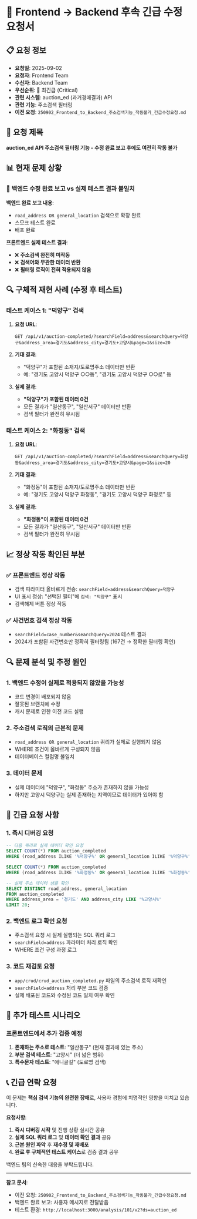 # 🚨 Frontend → Backend 후속 긴급 수정 요청서

## 📋 요청 정보

- **요청일**: 2025-09-02
- **요청자**: Frontend Team
- **수신자**: Backend Team
- **우선순위**: 🔴 최긴급 (Critical)
- **관련 시스템**: auction_ed (과거경매결과) API
- **관련 기능**: 주소검색 필터링
- **이전 요청**: `250902_Frontend_to_Backend_주소검색기능_작동불가_긴급수정요청.md`

## 🎯 요청 제목

**auction_ed API 주소검색 필터링 기능 - 수정 완료 보고 후에도 여전히 작동 불가**

## 📊 현재 문제 상황

### 🚨 **백엔드 수정 완료 보고 vs 실제 테스트 결과 불일치**

**백엔드 완료 보고 내용**:

- `road_address OR general_location` 검색으로 확장 완료
- 스모크 테스트 완료
- 배포 완료

**프론트엔드 실제 테스트 결과**:

- ❌ **주소검색 완전히 미작동**
- ❌ **검색어와 무관한 데이터 반환**
- ❌ **필터링 로직이 전혀 적용되지 않음**

## 🔍 **구체적 재현 사례 (수정 후 테스트)**

### **테스트 케이스 1: "덕양구" 검색**

1. **요청 URL**:

   ```
   GET /api/v1/auction-completed/?searchField=address&searchQuery=덕양구&address_area=경기도&address_city=경기도+고양시&page=1&size=20
   ```

2. **기대 결과**:

   - "덕양구"가 포함된 소재지/도로명주소 데이터만 반환
   - 예: "경기도 고양시 덕양구 ○○동", "경기도 고양시 덕양구 ○○로" 등

3. **실제 결과**:
   - **"덕양구"가 포함된 데이터 0건**
   - 모든 결과가 "일산동구", "일산서구" 데이터만 반환
   - 검색 필터가 완전히 무시됨

### **테스트 케이스 2: "화정동" 검색**

1. **요청 URL**:

   ```
   GET /api/v1/auction-completed/?searchField=address&searchQuery=화정동&address_area=경기도&address_city=경기도+고양시&page=1&size=20
   ```

2. **기대 결과**:

   - "화정동"이 포함된 소재지/도로명주소 데이터만 반환
   - 예: "경기도 고양시 덕양구 화정동", "경기도 고양시 덕양구 화정로" 등

3. **실제 결과**:
   - **"화정동"이 포함된 데이터 0건**
   - 모든 결과가 "일산동구", "일산서구" 데이터만 반환
   - 검색 필터가 완전히 무시됨

## 📈 **정상 작동 확인된 부분**

### ✅ **프론트엔드 정상 작동**

- 검색 파라미터 올바르게 전송: `searchField=address&searchQuery=덕양구`
- UI 표시 정상: "선택된 필터"에 `검색: "덕양구"` 표시
- 검색해제 버튼 정상 작동

### ✅ **사건번호 검색 정상 작동**

- `searchField=case_number&searchQuery=2024` 테스트 결과
- 2024가 포함된 사건번호만 정확히 필터링됨 (167건 → 정확한 필터링 확인)

## 🔍 **문제 분석 및 추정 원인**

### **1. 백엔드 수정이 실제로 적용되지 않았을 가능성**

- 코드 변경이 배포되지 않음
- 잘못된 브랜치에 수정
- 캐시 문제로 인한 이전 코드 실행

### **2. 주소검색 로직의 근본적 문제**

- `road_address OR general_location` 쿼리가 실제로 실행되지 않음
- WHERE 조건이 올바르게 구성되지 않음
- 데이터베이스 컬럼명 불일치

### **3. 데이터 문제**

- 실제 데이터에 "덕양구", "화정동" 주소가 존재하지 않을 가능성
- 하지만 고양시 덕양구는 실제 존재하는 지역이므로 데이터가 있어야 함

## 🚀 **긴급 요청 사항**

### **1. 즉시 디버깅 요청**

```sql
-- 다음 쿼리로 실제 데이터 확인 요청
SELECT COUNT(*) FROM auction_completed
WHERE (road_address ILIKE '%덕양구%' OR general_location ILIKE '%덕양구%');

SELECT COUNT(*) FROM auction_completed
WHERE (road_address ILIKE '%화정동%' OR general_location ILIKE '%화정동%');

-- 실제 주소 데이터 샘플 확인
SELECT DISTINCT road_address, general_location
FROM auction_completed
WHERE address_area = '경기도' AND address_city LIKE '%고양시%'
LIMIT 20;
```

### **2. 백엔드 로그 확인 요청**

- 주소검색 요청 시 실제 실행되는 SQL 쿼리 로그
- `searchField=address` 파라미터 처리 로직 확인
- WHERE 조건 구성 과정 로그

### **3. 코드 재검토 요청**

- `app/crud/crud_auction_completed.py` 파일의 주소검색 로직 재확인
- `searchField=address` 처리 부분 코드 검증
- 실제 배포된 코드와 수정된 코드 일치 여부 확인

## 🧪 **추가 테스트 시나리오**

### **프론트엔드에서 추가 검증 예정**

1. **존재하는 주소로 테스트**: "일산동구" (현재 결과에 있는 주소)
2. **부분 검색 테스트**: "고양시" (더 넓은 범위)
3. **특수문자 테스트**: "애니골길" (도로명 검색)

## 📞 **긴급 연락 요청**

이 문제는 **핵심 검색 기능의 완전한 장애**로, 사용자 경험에 치명적인 영향을 미치고 있습니다.

**요청사항**:

1. **즉시 디버깅 시작** 및 진행 상황 실시간 공유
2. **실제 SQL 쿼리 로그** 및 **데이터 확인 결과** 공유
3. **근본 원인 파악** 후 **재수정 및 재배포**
4. **완료 후 구체적인 테스트 케이스**로 검증 결과 공유

백엔드 팀의 신속한 대응을 부탁드립니다.

---

**참고 문서**:

- 이전 요청: `250902_Frontend_to_Backend_주소검색기능_작동불가_긴급수정요청.md`
- 백엔드 완료 보고: 사용자 메시지로 전달받음
- 테스트 환경: `http://localhost:3000/analysis/101/v2?ds=auction_ed`
